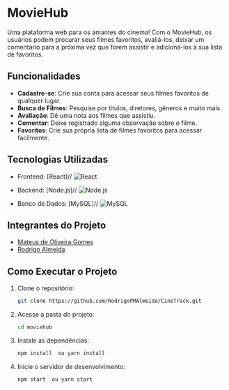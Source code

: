 # MovieHub

Uma plataforma web para os amantes do cinema! Com o MovieHub, os usuários podem procurar seus filmes favoritos, avaliá-los, deixar um comentário para a próxima vez que forem assistir e adicioná-los à sua lista de favoritos.

## Funcionalidades

- **Cadastre-se**: Crie sua conta para acessar seus filmes favoritos de qualquer lugar.
- **Busca de Filmes**: Pesquise por títulos, diretores, gêneros e muito mais.
- **Avaliação**: Dê uma nota aos filmes que assistiu.
- **Comentar**: Deixe registrado alguma observação sobre o filme.
- **Favoritos**: Crie sua própria lista de filmes favoritos para acessar facilmente.

## Tecnologias Utilizadas


- Frontend: [React]//
        ![React](https://img.shields.io/badge/React-61DAFB?style=for-the-badge&logo=react&logoColor=white)

- Backend: [Node.js]//
        ![Node.js](https://img.shields.io/badge/Node.js-339933?style=for-the-badge&logo=nodedotjs&logoColor=white)

- Banco de Dados: [MySQL]//
        ![MySQL](https://img.shields.io/badge/MySQL-4479A1?style=for-the-badge&logo=mysql&logoColor=white)

## Integrantes do Projeto

- [Mateus de Oliveira Gomes](https://github.com/matus014) 
- [Rodrigo Almeida](https://github.com/RodrigoPMAlmeida)


## Como Executar o Projeto

1. Clone o repositório:
   ```bash
   git clone https://github.com/RodrigoPMAlmeida/CineTrack.git
   ```
2. Acesse a pasta do projeto:
   ```bash
   cd moviehub
   ```
3. Instale as dependências:
   ```bash
   npm install  ou yarn install
   ```
4. Inicie o servidor de desenvolvimento:
   ```bash
   npm start  ou yarn start
   ```


